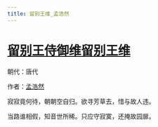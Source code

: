 ```yaml
---
title: 留别王维_孟浩然
---
```


# [留别王侍御维留别王维](http://so.gushiwen.org/view_7344.aspx)

朝代：唐代

作者：[孟浩然](http://so.gushiwen.org/author_757.aspx)

寂寂竟何待，朝朝空自归。欲寻芳草去，惜与故人违。

当路谁相假，知音世所稀。只应守寂寞，还掩故园扉。